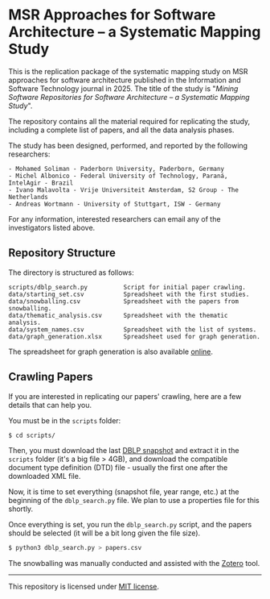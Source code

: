 # MSR Approaches for Software Architecture – a Systematic Mapping Study

This is the replication package of the systematic mapping study on MSR approaches for software architecture published in the Information and Software Technology journal in 2025. 
The title of the study is "_Mining Software Repositories for Software Architecture – a Systematic Mapping Study_". 

The repository contains all the material required for replicating the study, including a complete list of papers, and all the data analysis phases.

The study has been designed, performed, and reported by the following researchers:

```
- Mohamed Soliman - Paderborn University, Paderborn, Germany
- Michel Albonico - Federal University of Technology, Paraná, IntelAgir - Brazil
- Ivano Malavolta - Vrije Universiteit Amsterdam, S2 Group - The Netherlands
- Andreas Wortmann - University of Stuttgart, ISW - Germany
```

For any information, interested researchers can email any of the investigators listed above.

## Repository Structure
The directory is structured as follows:

```
scripts/dblp_search.py          Script for initial paper crawling.
data/starting_set.csv           Spreadsheet with the first studies.
data/snowballing.csv            Spreadsheet with the papers from snowballing.
data/thematic_analysis.csv      Spreadsheet with the thematic analysis.
data/system_names.csv           Spreadsheet with the list of systems.
data/graph_generation.xlsx      Spreadsheet used for graph generation.
```

The spreadsheet for graph generation is also available [online](https://docs.google.com/spreadsheets/d/1VIQ__Gc9DMExdK1WsOcTba9L-RM6OdnHXr5lc-DzC2Y/edit?usp=sharing).

## Crawling Papers

If you are interested in replicating our papers' crawling, here are a few details that can help you.

You must be in the `scripts` folder:

```bash
$ cd scripts/
```

Then, you must download the last [DBLP snapshot](https://dblp.org/xml/release/) and extract it in the `scripts` folder (it's a big file > 4GB), and download the compatible document type definition (DTD) file - usually the first one after the downloaded XML file.

Now, it is time to set everything (snapshot file, year range, etc.) at the beginning of the `dblp_search.py` file. We plan to use a properties file for this shortly.

Once everything is set, you run the `dblp_search.py` script, and the papers should be selected (it will be a bit long given the file size).

```bash
$ python3 dblp_search.py > papers.csv
```

The snowballing was manually conducted and assisted with the [Zotero](https://www.zotero.org/) tool.

----

This repository is licensed under [MIT license](https://opensource.org/licenses/MIT).
